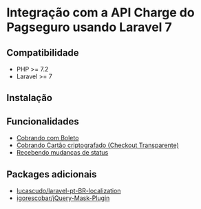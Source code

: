 # Integração com a API Charge do Pagseguro usando Laravel 7

## Compatibilidade
* PHP >= 7.2
* Laravel >= 7
## Instalação

## Funcionalidades
* [Cobrando com Boleto](https://dev.pagseguro.uol.com.br/v4.0/reference/cobranca-criando-uma-cobranca#cobrando-com-boleto-1)
* [Cobrando Cartão criptografado (Checkout Transparente)](https://dev.pagseguro.uol.com.br/v4.0/reference/cobranca-criando-uma-cobranca#cobrando-cartao-criptografado)
* [Recebendo mudanças de status](https://dev.pagseguro.uol.com.br/v4.0/reference/recebendo-mudan%C3%A7as-de-status)

## Packages adicionais
* [lucascudo/laravel-pt-BR-localization](https://github.com/lucascudo/laravel-pt-BR-localization)
* [igorescobar/jQuery-Mask-Plugin](https://github.com/igorescobar/jQuery-Mask-Plugin)
